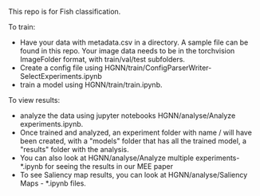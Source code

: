 This repo is for Fish classification.

To train:
- Have your data with metadata.csv in a directory. A sample file can be found in this repo. Your image data needs to be in the torchvision ImageFolder format, with train/val/test subfolders.
- Create a config file using HGNN/train/ConfigParserWriter-SelectExperiments.ipynb
- train a model using HGNN/train/train.ipynb.

  
To view results:
- analyze the data using jupyter notebooks HGNN/analyse/Analyze experiments.ipynb.
- Once trained and analyzed, an experiment folder with name <experiments>/<name> will have been created, with a "models" folder that has all the trained model, a "results" folder with the analysis.
- You can also look at HGNN/analyse/Analyze multiple experiments-*.ipynb for seeing the results in our MEE paper
- To see Saliency map results, you can look at HGNN/analyse/Saliency Maps - *.ipynb files. 
